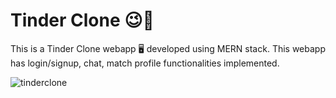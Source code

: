 # Tinder Clone :wink::iphone:

This is a Tinder Clone webapp :desktop_computer: developed using MERN stack.
This webapp has login/signup, chat, match profile functionalities implemented.

![tinderclone](https://user-images.githubusercontent.com/63718579/205705366-45180677-7a75-4ca0-be9a-9800a506575a.png)

